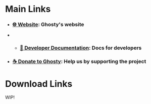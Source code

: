 # Main Links

- ### [🌐 Website](WIP): Ghosty's website
- - ### [🔧 Developer Documentation](WIP): Docs for developers
- ### [☕ Donate to Ghosty](WIP): Help us by supporting the project

# Download Links

WIP!
